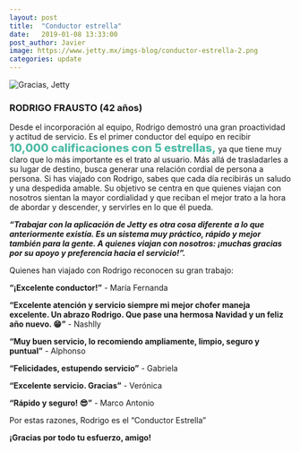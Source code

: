 ```yaml
---
layout: post
title:  "Conductor estrella"
date:   2019-01-08 13:33:00
post_author: Javier
image: https://www.jetty.mx/imgs-blog/conductor-estrella-2.png
categories: update
---
```

![Gracias, Jetty]({{site.baseurl}}/imgs-blog/conductor-estrella-2.png)

<h3>RODRIGO FRAUSTO (42 años)</h3>
<p>Desde el incorporación al equipo, Rodrigo demostró una gran proactividad y actitud de servicio. Es el primer conductor del equipo en recibir <span style="color: #4fbca7; font-weight: 800; font-size: 20px;">10,000 calificaciones con 5 estrellas,</span> ya que tiene muy claro que lo más importante es el trato al usuario. Más allá de trasladarles a su lugar de destino, busca generar una relación cordial de persona a persona. Si has viajado con Rodrigo, sabes que cada día recibirás un saludo y una despedida amable. Su objetivo se centra en que quienes viajan con nosotros sientan la mayor cordialidad y que reciban el mejor trato a la hora de abordar y descender, y servirles en lo que él pueda.</p>

<i><b>“Trabajar con la aplicación de Jetty es otra cosa diferente a lo que anteriormente existía. Es un sistema muy práctico, rápido y mejor también para la gente. A quienes viajan con nosotros: ¡muchas gracias por su apoyo y preferencia hacia el servicio!”.</b></i>

Quienes han viajado con Rodrigo reconocen su gran trabajo:

<b>“¡Excelente conductor!”</b> - María Fernanda

<b>“Excelente atención y servicio siempre mi mejor chofer maneja excelente. Un abrazo Rodrigo. Que pase una hermosa Navidad y un feliz año nuevo. 😁”</b> - Nashlly

<b>“Muy buen servicio, lo recomiendo ampliamente, limpio, seguro y puntual”</b> - Alphonso

<b>“Felicidades, estupendo servicio”</b> - Gabriela

<b>“Excelente servicio. Gracias”</b> - Verónica

<b>“Rápido y seguro! 😎”</b> - Marco Antonio


<div class="text-center">
  <p>Por estas razones, Rodrigo es el “Conductor Estrella”</p>
  <p><b>¡Gracias por todo tu esfuerzo, amigo!</b></p>
</div>
